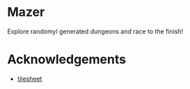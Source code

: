 # Mazer
Explore randomyl generated dungeons and race to the finish!

# Acknowledgements
- [tilesheet](https://www.kenney.nl/assets/tiny-dungeon)
